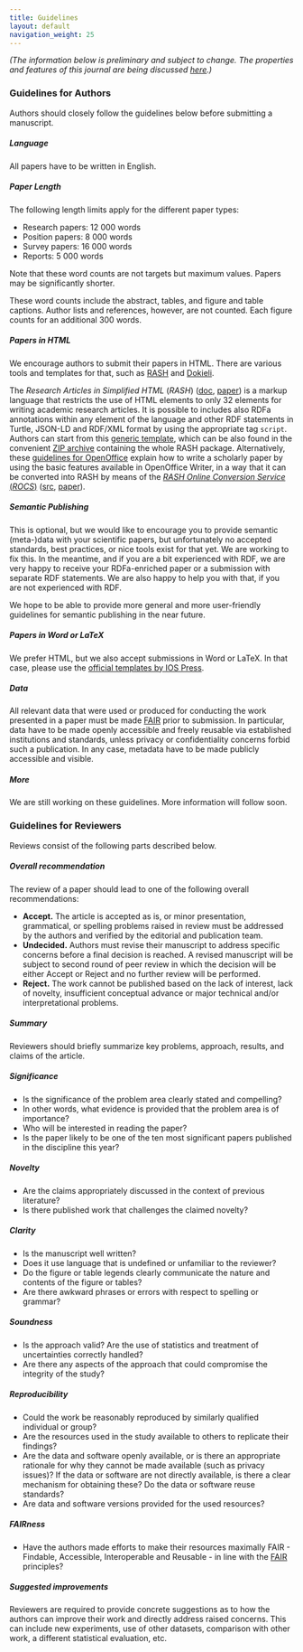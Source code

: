 ```yaml
---
title: Guidelines
layout: default
navigation_weight: 25
---
```


_(The information below is preliminary and subject to change. The properties and features of this journal are being discussed [here](https://github.com/data-science-hub/data-science-hub.github.io/issues).)_


### Guidelines for Authors

Authors should closely follow the guidelines below before submitting a manuscript.

##### Language

All papers have to be written in English.

##### Paper Length

The following length limits apply for the different paper types:

- Research papers: 12 000 words
- Position papers: 8 000 words
- Survey papers: 16 000 words
- Reports: 5 000 words

Note that these word counts are not targets but maximum values. Papers may be significantly shorter.

These word counts include the abstract, tables, and figure and table captions. Author lists and references, however, are not counted. Each figure counts for an additional 300 words.

##### Papers in HTML

We encourage authors to submit their papers in HTML. There are various tools and templates for that, such as [RASH](https://github.com/essepuntato/rash/) and [Dokieli](https://dokie.li/).


The *Research Articles in Simplified HTML* (*RASH*) ([doc](https://rawgit.com/essepuntato/rash/master/documentation/index.html), [paper](https://rawgit.com/essepuntato/rash/master/papers/rash-demo-iswc2015.html)) is a markup language that restricts the use of HTML elements to only 32 elements for writing academic research articles. It is possible to includes also RDFa annotations within any element of the language and other RDF statements in Turtle, JSON-LD and RDF/XML format by using the appropriate tag `script`.
Authors can start from this [generic template](https://github.com/essepuntato/rash/blob/master/template.html), which can be also found in the convenient [ZIP archive](https://rawgit.com/essepuntato/rash/master/rash.zip) containing the whole RASH package.
Alternatively, these [guidelines for OpenOffice](https://rawgit.com/essepuntato/rash/master/documentation/rash-in-odt.odt) explain how to write a scholarly paper by using the basic features available in OpenOffice Writer, in a way that it can be converted into RASH by means of the [*RASH Online Conversion Service* (*ROCS*)](http://dasplab.cs.unibo.it/rocs) ([src](https://github.com/essepuntato/rash/tree/master/tools/rocs), [paper](https://rawgit.com/essepuntato/rash/master/papers/rash-poster-www2016.html)).

##### Semantic Publishing

This is optional, but we would like to encourage you to provide semantic (meta-)data with your scientific papers, but unfortunately no accepted standards, best practices, or nice tools exist for that yet. We are working to fix this. In the meantime, and if you are a bit experienced with RDF, we are very happy to receive your RDFa-enriched paper or a submission with separate RDF statements. We are also happy to help you with that, if you are not experienced with RDF.

We hope to be able to provide more general and more user-friendly guidelines for semantic publishing in the near future.

##### Papers in Word or LaTeX

We prefer HTML, but we also accept submissions in Word or LaTeX. In that case, please use the [official templates by IOS Press](http://www.iospress.nl/service/authors/latex-and-word-tools-for-book-authors/).

##### Data

All relevant data that were used or produced for conducting the work presented in a paper must be made [FAIR](http://www.dtls.nl/fair-data/) prior to submission. In particular, data have to be made openly accessible and freely reusable via established institutions and standards, unless privacy or confidentiality concerns forbid such a publication. In any case, metadata have to be made publicly accessible and visible.

##### More

We are still working on these guidelines. More information will follow soon.


### Guidelines for Reviewers

Reviews consist of the following parts described below.


##### Overall recommendation

The review of a paper should lead to one of the following overall recommendations:

- **Accept.** The article is accepted as is, or minor presentation, grammatical, or spelling problems raised in review must be addressed by the authors and verified by the editorial and publication team.
- **Undecided.** Authors must revise their manuscript to address specific concerns before a final decision is reached. A revised manuscript will be subject to second round of peer review in which the decision will be either Accept or Reject and no further review will be performed.
- **Reject.** The work cannot be published based on the lack of interest, lack of novelty, insufficient conceptual advance or major technical and/or interpretational problems.


##### Summary

Reviewers should briefly summarize key problems, approach, results, and claims of the article. 


##### Significance

- Is the significance of the problem area clearly stated and compelling?
- In other words, what evidence is provided that the problem area is of importance?
- Who will be interested in reading the paper?
- Is the paper likely to be one of the ten most significant papers published in the discipline this year?


##### Novelty

- Are the claims appropriately discussed in the context of previous literature?
- Is there published work that challenges the claimed novelty?


##### Clarity

- Is the manuscript well written?
- Does it use language that is undefined or unfamiliar to the reviewer?
- Do the figure or table legends clearly communicate the nature and contents of the figure or tables?
- Are there awkward phrases or errors with respect to spelling or grammar?

##### Soundness

- Is the approach valid? Are the use of statistics and treatment of uncertainties correctly handled?
- Are there any aspects of the approach that could compromise the integrity of the study?

##### Reproducibility

- Could the work be reasonably reproduced by similarly qualified individual or group?
- Are the resources used in the study available to others to replicate their findings?
- Are the data and software openly available, or is there an appropriate rationale for why they cannot be made available (such as privacy issues)? If the data or software are not directly available, is there a clear mechanism for obtaining these? Do the data or software reuse standards?
- Are data and software versions provided for the used resources?

##### FAIRness

- Have the authors made efforts to make their resources maximally FAIR - Findable, Accessible, Interoperable and Reusable - in line with the [FAIR](http://www.dtls.nl/fair-data/) principles?

##### Suggested improvements

Reviewers are required to provide concrete suggestions as to how the authors can improve their work and directly address raised concerns. This can include new experiments, use of other datasets, comparison with other work, a different statistical evaluation, etc.

